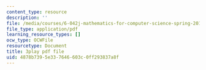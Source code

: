 ```yaml
---
content_type: resource
description: ''
file: /media/courses/6-042j-mathematics-for-computer-science-spring-2015/4878b7395e337646603c0ff293837a8f_I1HpgnWQI7I.pdf
file_type: application/pdf
learning_resource_types: []
ocw_type: OCWFile
resourcetype: Document
title: 3play pdf file
uid: 4878b739-5e33-7646-603c-0ff293837a8f
---
```

